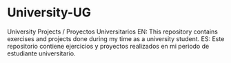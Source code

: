 # University-UG
University Projects / Proyectos Universitarios
EN: This repository contains exercises and projects done during my time as a university student.
ES: Este repositorio contiene ejercicios y proyectos realizados en mi periodo de estudiante universitario.
